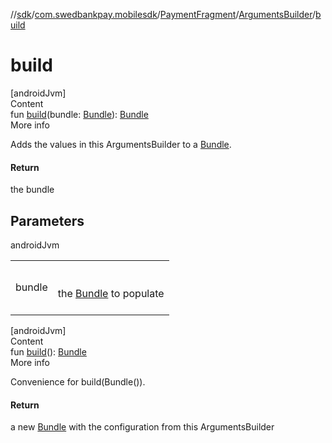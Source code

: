 //[sdk](../../../../index.md)/[com.swedbankpay.mobilesdk](../../index.md)/[PaymentFragment](../index.md)/[ArgumentsBuilder](index.md)/[build](build.md)



# build  
[androidJvm]  
Content  
fun [build](build.md)(bundle: [Bundle](https://developer.android.com/reference/kotlin/android/os/Bundle.html)): [Bundle](https://developer.android.com/reference/kotlin/android/os/Bundle.html)  
More info  


Adds the values in this ArgumentsBuilder to a [Bundle](https://developer.android.com/reference/kotlin/android/os/Bundle.html).



#### Return  


the bundle



## Parameters  
  
androidJvm  
  
| | |
|---|---|
| <a name="com.swedbankpay.mobilesdk/PaymentFragment.ArgumentsBuilder/build/#android.os.Bundle/PointingToDeclaration/"></a>bundle| <a name="com.swedbankpay.mobilesdk/PaymentFragment.ArgumentsBuilder/build/#android.os.Bundle/PointingToDeclaration/"></a><br><br>the [Bundle](https://developer.android.com/reference/kotlin/android/os/Bundle.html) to populate<br><br>|
  
  


[androidJvm]  
Content  
fun [build](build.md)(): [Bundle](https://developer.android.com/reference/kotlin/android/os/Bundle.html)  
More info  


Convenience for build(Bundle()).



#### Return  


a new [Bundle](https://developer.android.com/reference/kotlin/android/os/Bundle.html) with the configuration from this ArgumentsBuilder

  



